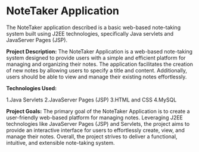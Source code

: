 # NoteTaker Application

The NoteTaker application described is a basic web-based note-taking system built using J2EE technologies, specifically Java servlets and JavaServer Pages (JSP).

**Project Description:**
The NoteTaker Application is a web-based note-taking system designed to provide users with a simple and efficient platform for managing and organizing their notes. 
The application facilitates the creation of new notes by allowing users to specify a title and content. Additionally, users should be able to view and manage their existing notes effortlessly.

**Technologies Used:**

1.Java Servlets
2.JavaServer Pages (JSP)
3.HTML and CSS
4.MySQL

**Project Goals:**
The primary goal of the NoteTaker Application is to create a user-friendly web-based platform for managing notes. Leveraging J2EE technologies like JavaServer Pages (JSP) and Servlets, the project aims to provide an interactive interface for users to effortlessly create, view, and manage their notes.
Overall, the project strives to deliver a functional, intuitive, and extensible note-taking system.






